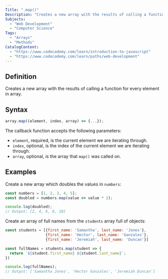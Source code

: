 ```yaml
---
Title: ".map()"
Description: "Creates a new array with the results of calling a function for every element in array."
Subjects:
  - "Web Development"
  - "Computer Science"
Tags:
  - "Arrays"
  - "Methods"
CatalogContent:
  - "https://www.codecademy.com/learn/introduction-to-javascript"
  - "https://www.codecademy.com/learn/paths/web-development"
---
```


## Definition

Creates a new array with the results of calling a function for every element in array.

## Syntax

```js
array.map((element, index, array) => {...});
```

The callback function accepts the following parameters:

- `element`, required, is the current element we are iterating through.
- `index`, optional, is the index of the current element we are iterating through.
- `array`, optional, is the array that `map()` was called on.

## Examples

Create a new array which doubles the values in `numbers`:

```js
const numbers = [1, 2, 3, 4, 5];
const doubled = numbers.map(value => value * 2);

console.log(doubled);
// Output: [2, 4, 6, 8, 10]
```

Create an array of full names from the `students` array full of objects:

```js
const students = [{first_name: 'Samantha', last_name: 'Jones'}, 
                  {first_name: 'Hector', last_name: 'Gonzales'}, 
                  {first_name: 'Jeremiah', last_name: 'Duncan'}]

const fullNames = students.map(student => {
  return `${student.first_name} ${student.last_name}`;
})

console.log(fullNames);
// Output: ['Samantha Jones', 'Hector Gonzales', 'Jeremiah Duncan']
```
